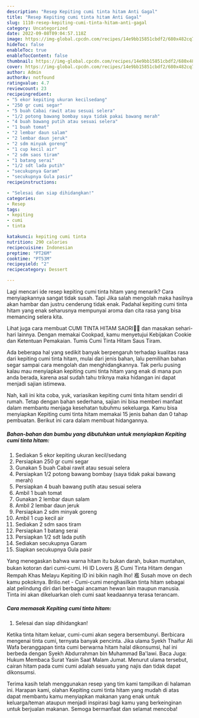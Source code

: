 ```yaml
---
description: "Resep Kepiting cumi tinta hitam Anti Gagal"
title: "Resep Kepiting cumi tinta hitam Anti Gagal"
slug: 1110-resep-kepiting-cumi-tinta-hitam-anti-gagal
category: Uncategorized
date: 2022-09-08T09:04:57.118Z
image: https://img-global.cpcdn.com/recipes/14e9bb15851cbdf2/680x482cq70/kepiting-cumi-tinta-hitam-foto-resep-utama.jpg
hideToc: false
enableToc: true
enableTocContent: false
thumbnail: https://img-global.cpcdn.com/recipes/14e9bb15851cbdf2/680x482cq70/kepiting-cumi-tinta-hitam-foto-resep-utama.jpg
cover: https://img-global.cpcdn.com/recipes/14e9bb15851cbdf2/680x482cq70/kepiting-cumi-tinta-hitam-foto-resep-utama.jpg
author: Admin
authorAv: notfound
ratingvalue: 4.7
reviewcount: 23
recipeingredient:
- "5 ekor kepiting ukuran kecilsedang"
- "250 gr cumi segar"
- "5 buah Cabai rawit atau sesuai selera"
- "1/2 potong bawang bombay saya tidak pakai bawang merah"
- "4 buah bawang putih atau sesuai selera"
- "1 buah tomat"
- "2 lembar daun salam"
- "2 lembar daun jeruk"
- "2 sdm minyak goreng"
- "1 cup kecil air"
- "2 sdm saos tiram"
- "1 batang serai"
- "1/2 sdt lada putih"
- "secukupnya Garam"
- "secukupnya Gula pasir"
recipeinstructions:

- "Selesai dan siap dihidangkan!"
categories:
- Resep
tags:
- kepiting
- cumi
- tinta

katakunci: kepiting cumi tinta 
nutrition: 290 calories
recipecuisine: Indonesian
preptime: "PT26M"
cooktime: "PT53M"
recipeyield: "2"
recipecategory: Dessert

---
```



Lagi mencari ide resep kepiting cumi tinta hitam yang menarik? Cara menyiapkannya sangat tidak susah. Tapi Jika salah mengolah maka hasilnya akan hambar dan justru cenderung tidak enak. Padahal kepiting cumi tinta hitam yang enak seharusnya mempunyai aroma dan cita rasa yang bisa memancing selera kita.


Lihat juga cara membuat CUMI TINTA HITAM SAORI🐙🐙 dan masakan sehari-hari lainnya. Dengan memakai Cookpad, kamu menyetujui Kebijakan Cookie dan Ketentuan Pemakaian. Tumis Cumi Tinta Hitam Saus Tiram.

Ada beberapa hal yang sedikit banyak berpengaruh terhadap kualitas rasa dari kepiting cumi tinta hitam, mulai dari jenis bahan, lalu pemilihan bahan segar sampai cara mengolah dan menghidangkannya. Tak perlu pusing kalau mau menyiapkan kepiting cumi tinta hitam yang enak di mana pun anda berada, karena asal sudah tahu triknya maka hidangan ini dapat menjadi sajian istimewa.


Nah, kali ini kita coba, yuk, variasikan kepiting cumi tinta hitam sendiri di rumah. Tetap dengan bahan sederhana, sajian ini bisa memberi manfaat dalam membantu menjaga kesehatan tubuhmu sekeluarga. Kamu bisa menyiapkan Kepiting cumi tinta hitam memakai 15 jenis bahan dan 0 tahap pembuatan. Berikut ini cara dalam membuat hidangannya.

<!--inarticleads1-->

##### Bahan-bahan dan bumbu yang dibutuhkan untuk menyiapkan Kepiting cumi tinta hitam:

1. Sediakan 5 ekor kepiting ukuran kecil/sedang
1. Persiapkan 250 gr cumi segar
1. Gunakan 5 buah Cabai rawit atau sesuai selera
1. Persiapkan 1/2 potong bawang bombay (saya tidak pakai bawang merah)
1. Persiapkan 4 buah bawang putih atau sesuai selera
1. Ambil 1 buah tomat
1. Gunakan 2 lembar daun salam
1. Ambil 2 lembar daun jeruk
1. Persiapkan 2 sdm minyak goreng
1. Ambil 1 cup kecil air
1. Sediakan 2 sdm saos tiram
1. Persiapkan 1 batang serai
1. Persiapkan 1/2 sdt lada putih
1. Sediakan secukupnya Garam
1. Siapkan secukupnya Gula pasir


Yang menegaskan bahwa warna hitam itu bukan darah, bukan muntahan, bukan kotoran dari cumi-cumi. Hi ID Lovers 呂 Cumi Tinta Hitam dengan Rempah Khas Melayu Kepiting ID ini bikin nagih lho! 襤 Susah move on dech kamu pokoknya. Brilio.net - Cumi-cumi menghasilkan tinta hitam sebagai alat pelindung diri dari berbagai ancaman hewan lain maupun manusia. Tinta ini akan dikeluarkan oleh cumi saat keadaannya terasa terancam. 

<!--inarticleads2-->

##### Cara memasak Kepiting cumi tinta hitam:


1. Selesai dan siap dihidangkan!

Ketika tinta hitam keluar, cumi-cumi akan segera bersembunyi. Berbicara mengenai tinta cumi, ternyata banyak pencinta. Jika ulama Syekh Thaifur Ali Wafa beranggapan tinta cumi berwarna hitam halal dikonsumsi, hal ini berbeda dengan Syekh Abdurrahman bin Muhammad Ba&#39;lawi. Baca Juga: Hukum Membaca Surat Yasin Saat Malam Jumat. Menurut ulama tersebut, cairan hitam pada cumi cumi adalah sesuatu yang najis dan tidak dapat dikonsumsi. 

Terima kasih telah menggunakan resep yang tim kami tampilkan di halaman ini. Harapan kami, olahan Kepiting cumi tinta hitam yang mudah di atas dapat membantu kamu menyiapkan makanan yang enak untuk keluarga/teman ataupun menjadi inspirasi bagi kamu yang berkeinginan untuk berjualan makanan. Semoga bermanfaat dan selamat mencoba!
